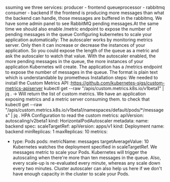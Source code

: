 ssuming we three services:
  producer          - frontend
  queueprocessor    - rabbitmq
  consumer          - backend
If the frontend is producing more messages than what the backend can handle, those messages are buffered in the rabbitmq.
We have some admin panel to see RabbitMQ pending messages.At the same time we should also enable /metric  endpoint to expose the number of pending messages in the queue
Configuring kubernetes to scale your application automatically:
The autoscaler works by monitoring metrics server.
Only then it can increase or decrease the instances of your application.
So you could expose the length of the queue as a metric and ask the autoscaler to watch that value.
With the autoscaler enabled, the more pending messages in the queue, the more instances of your application Kubernetes will create.
The application has a /metrics endpoint to expose the number of messages in the queue.
The format is plain text which is understandable by prometheus
Installation steps:
We  needed to install the Custom Metrics API :https://github.com/kubernetes-sigs/custom-metrics-apiserver
kubectl get --raw "/apis/custom.metrics.k8s.io/v1beta1" | jq . -> Will return the list of custom metrics.
We have an application exposing metrics and a metric server consuming them. to check that
kubectl get --raw "/apis/custom.metrics.k8s.io/v1beta1/namespaces/default/pods/*/messages" | jq .
HPA Configuration to read the custom metrics:
apiVersion: autoscaling/v2beta1
kind: HorizontalPodAutoscaler
metadata:
  name: backend
spec:
  scaleTargetRef:
    apiVersion: apps/v1
    kind: Deployment
    name: backend
  minReplicas: 1
  maxReplicas: 10
  metrics:
  - type: Pods
    pods:
      metricName: messages
      targetAverageValue: 10
Kubernetes watches the deployment specified in scaleTargetRef. 
We messages metric to scale your Pods. Kubernetes will trigger the autoscaling when there're more than ten messages in the queue.
Also, every scale-up is re-evaluated every minute, whereas any scale down every two minutes.
Cluster autoscaler can also help us here if we  don't have enough capacity in the cluster to scale your Pods.
